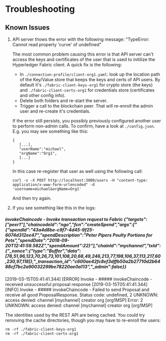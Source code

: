 # Troubleshooting

## Known Issues

1. API server thows the error with the following message: "TypeError: Cannot read property 'curve' of undefined"

    The most common problem causing this error is that API server can't access the keys and certificates of the user that is used to initilize the Hyperledger Fabric client. A quick fix is the following:
   
   * In `./connection-profile/client-org1.yaml`: look up the location path of the Key/Value store that keeps the keys and certs of API users. By default it's `./fabric-client-keys-org1` for crypto store (the keys) and `./fabric-client-certs-org1` for credentials store (certificates and other config info). 
   * Delete both folders and re-start the server.
   * Trigger a call to the blockchain peer. That will re-enroll the admin user and re-create it's credentials.

   If the error still persists, you possibly previously configured another user to perform non-admin calls. To confirm, have a look at `./config.json`. E.g. you may see something like this:
   ```
   {
      [...],
      "userName":"michael",
      "orgName":"Org1",
      [...]
   }
   ```
   In this case re-register that user as well using the following call:
      ```
      curl -s -X POST http://localhost:3000/users -H "content-type: application/x-www-form-urlencoded" -d 'username=michael&orgName=Org1'
      ``` 
      And then try again.


2. If you see something like this in the logs:

##### invokeChaincode - Invoke transaction request to Fabric {"targets":["peer1"],"chaincodeId":"ngo","fcn":"createSpend","args":["{\"spendId\":\"43a4d8be-c9f7-4d45-9f25-6074d312ee47\",\"spendDescription\":\"Peter Pipers Poulty Portions for Pets\",\"spendDate\":\"2018-09-20T12:41:59.582Z\",\"spendAmount\":22}"],"chainId":"mychannel","txId":{"_nonce":{"type":"Buffer","data":[78,51,96,123,70,26,73,101,108,20,68,49,246,213,77,198,106,37,113,217,60,230,97,118]},"_transaction_id":"c600ae42fc8ef3dffb50a2b27710d2b6488cf7bc2a90032299be78220ae0a113","_admin":false}}
[2019-03-15T05:41:41.344] [ERROR] Invoke - ##### invokeChaincode - received unsuccessful proposal response
[2019-03-15T05:41:41.344] [INFO] Invoke - ##### invokeChaincode - Failed to send Proposal and receive all good ProposalResponse. Status code: undefined, 2 UNKNOWN: access denied: channel [mychannel] creator org [org1MSP]
Error: 2 UNKNOWN: access denied: channel [mychannel] creator org [org1MSP]


The identities used by the REST API are being cached. You could try removing the cache directories, though you may have to re-enroll the users:

```
rm -rf ./fabric-client-keys-org1
rm -rf ./fabric-client-certs-org1
```